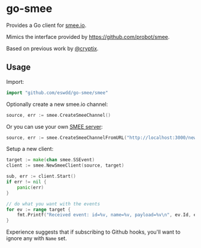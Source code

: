 # go-smee

Provides a Go client for [smee.io](https://smee.io).

Mimics the interface provided by <https://github.com/probot/smee>.

Based on previous work by [@cryptix](https://github.com/cryptix/goSSEClient).

## Usage

Import:

```go
import "github.com/eswdd/go-smee/smee"
```

Optionally create a new smee.io channel:

```go
source, err := smee.CreateSmeeChannel()
```

Or you can use your own [SMEE
server](https://github.com/probot/smee.io#deploying-your-own-smeeio):

```go
source, err := smee.CreateSmeeChannelFromURL("http://localhost:3000/new")
```

Setup a new client:

```go
target := make(chan smee.SSEvent)
client := smee.NewSmeeClient(source, target)

sub, err := client.Start()
if err != nil {
    panic(err)
}

// do what you want with the events
for ev := range target {
    fmt.Printf("Received event: id=%v, name=%v, payload=%v\n", ev.Id, ev.Name, string(ev.Data))
}
```

Experience suggests that if subscribing to Github hooks, you'll want to ignore
any with `Name` set.
